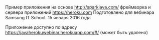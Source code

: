 Пример приложения на основе http://sparkjava.com/ фреймворка и сервера приложений https://heroku.com
Подготовлено для вебинара Samsung IT School. 15 января 2016 года

Приложение доступно по адресу https://javaherokuwebinar.herokuapp.com/#/ (может быть удалено)